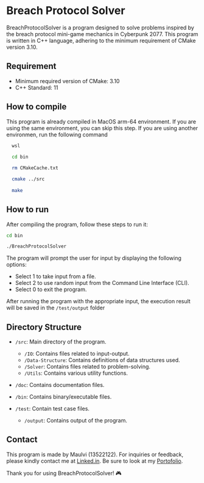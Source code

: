 
# Breach Protocol Solver

BreachProtocolSolver is a program designed to solve problems inspired by the breach protocol mini-game mechanics in Cyberpunk 2077. This program is written in C++ language, adhering to the minimum requirement of CMake version 3.10.




## Requirement

- Minimum required version of CMake: 3.10
- C++ Standard: 11




## How to compile

This program is already compiled in MacOS arm-64 environment. If you are using the same environment, you can skip this step. If you are using another environmen, run the following command 

```bash
  wsl 
  
  cd bin

  rm CMakeCache.txt

  cmake ../src
  
  make
```


## How to run

After compiling the program, follow these steps to run it:

```bash
cd bin

./BreachProtocolSolver
```
The program will prompt the user for input by displaying the following options:

- Select 1 to take input from a file.
- Select 2 to use random input from the Command Line Interface (CLI).
- Select 0 to exit the program.

After running the program with the appropriate input, the execution result will be saved in the `/test/output` folder



## Directory Structure
-  `/src`: Main directory of the program.
    - `/IO`: Contains files related to input-output.
    - `/Data-Structure`: Contains definitions of data structures used.
    - `/Solver`: Contains files related to problem-solving.
    - `/Utils`: Contains various utility functions.

- `/doc`: Contains documentation files.
- `/bin`: Contains binary/executable files.
- `/test`: Contain test case files.
    - `/output`: Contains output of the program.
## Contact
This program is made by Maulvi (13522122). For inquiries or feedback, please kindly contact me at [Linked.in](https://www.linkedin.com/in/maulvi-ziadinda-maulana-02b1a5225/). Be sure to look at my [Portofolio](maulvi-zm.github.io).

Thank you for using BreachProtocolSolver! 🎮

